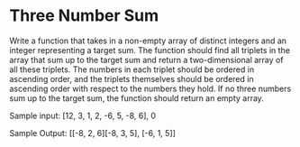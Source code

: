 # Three Number Sum
Write a function that takes in a non-empty array of distinct integers and an integer representing a target sum. The function should find all triplets in the array that sum up to the target sum and return a two-dimensional array of all these triplets. The numbers in each triplet should be ordered in ascending order, and the triplets themselves should be ordered in ascending order with respect to the numbers they hold. If no three numbers sum up to the target sum, the function should return an empty array.

Sample input: [12, 3, 1, 2, -6, 5, -8, 6], 0

Sample Output: [[-8, 2, 6][-8, 3, 5], [-6, 1, 5]]